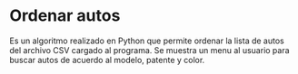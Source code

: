 # Ordenar autos
Es un algoritmo realizado en Python que permite ordenar la lista de autos del archivo CSV cargado al programa. Se muestra un menu al usuario para buscar autos de acuerdo al modelo, patente y color.
